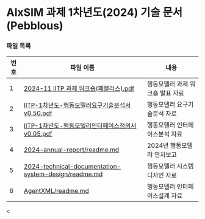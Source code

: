 # AIxSIM 과제 1차년도(2024) 기술 문서 (Pebblous)

### 파일 목록
번호 | 파일 이름 | 내용
--- | ------------ | -------------
1 | [2024-11 IITP 과제 워크숍(페블러스).pdf](./2024-11-IITP-과제-워크숍-페블러스.pdf) | 행동모델러 과제 워크숍 발표 자료
2 | [IITP-1차년도-행동모델러요구기술분석서v0.50.pdf](./IITP-1차년도-행동모델러요구기술분석서v0.50.pdf) | 행동모델러 요구기술분석 자료
3 | [IITP-1차년도-행동모델러인터페이스정의서v0.05.pdf](./IITP-1차년도-행동모델러인터페이스정의서v0.05.pdf) | 행동모델러 인터페이스분석 자료
4 | [2024-annual-report/readme.md](./2024-annual-report/) | 2024년 행동모델러 연차보고
5 | [2024-technical-documentation-system-design/readme.md](./2024-technical-documentation-system-design/) | 행동모델러 시스템 디자인 자료
6 | [AgentXML/readme.md](./AgentXML/)| 행동모델러 인터페이스설계 자료
<
